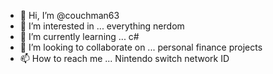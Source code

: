 - 👋 Hi, I’m @couchman63
- 👀 I’m interested in ... everything nerdom
- 🌱 I’m currently learning ... c#
- 💞️ I’m looking to collaborate on ... personal finance projects
- 📫 How to reach me ... Nintendo switch network ID 

<!---
couchman63/couchman63 is a ✨ special ✨ repository because its `README.md` (this file) appears on your GitHub profile.
You can click the Preview link to take a look at your changes.
--->
